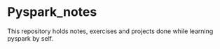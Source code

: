 # Pyspark_notes
This repository holds notes, exercises and projects done while learning pyspark by self.
